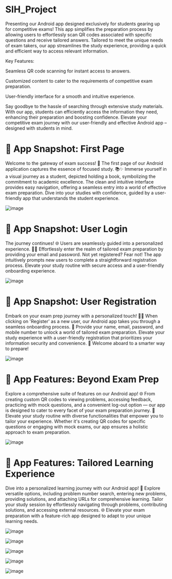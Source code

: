 # SIH_Project
Presenting our Android app designed exclusively for students gearing up for competitive exams! This app simplifies the preparation process by allowing users to effortlessly scan QR codes associated with specific questions and receive tailored answers. Tailored to meet the unique needs of exam takers, our app streamlines the study experience, providing a quick and efficient way to access relevant information.

Key Features:

Seamless QR code scanning for instant access to answers.

Customized content to cater to the requirements of competitive exam preparation.

User-friendly interface for a smooth and intuitive experience.

Say goodbye to the hassle of searching through extensive study materials. With our app, students can efficiently access the information they need, enhancing their preparation and boosting confidence. Elevate your competitive exam journey with our user-friendly and effective Android app – designed with students in mind.

# 📱 App Snapshot: First Page

Welcome to the gateway of exam success! 🚀 The first page of our Android application captures the essence of focused study. 📚✨ Immerse yourself in a visual journey as a student, depicted holding a book, symbolizing the commitment to academic excellence. The clean and intuitive interface provides easy navigation, offering a seamless entry into a world of effective exam preparation. Dive into your studies with confidence, guided by a user-friendly app that understands the student experience. 

![image](https://github.com/ShaikSameehaTabassum/LEARN4GROWTH-SIH_Project/assets/83460032/8c38a4a2-e1e6-405e-a630-f872a0a82916)

# 📱 App Snapshot: User Login

The journey continues! 🌐 Users are seamlessly guided into a personalized experience. 📧🔐 Effortlessly enter the realm of tailored exam preparation by providing your email and password. Not yet registered? Fear not! The app intuitively prompts new users to complete a straightforward registration process. Elevate your study routine with secure access and a user-friendly onboarding experience.

![image](https://github.com/ShaikSameehaTabassum/LEARN4GROWTH-SIH_Project/assets/83460032/5510c8d8-906c-4710-b792-39a7e8fce430)

# 📱 App Snapshot: User Registration

Embark on your exam prep journey with a personalized touch! 🌟✨ When clicking on 'Register' as a new user, our Android app takes you through a seamless onboarding process. 📝 Provide your name, email, password, and mobile number to unlock a world of tailored exam preparation. Elevate your study experience with a user-friendly registration that prioritizes your information security and convenience. 🚀 Welcome aboard to a smarter way to prepare! 

![image](https://github.com/ShaikSameehaTabassum/LEARN4GROWTH-SIH_Project/assets/83460032/af78830d-b57f-4bfe-b554-e7a8b52a6281)

# 📱 App Features: Beyond Exam Prep

Explore a comprehensive suite of features on our Android app! 🌐 From creating custom QR codes to viewing problems, accessing feedback, practicing with mock questions, and a convenient log-out option — our app is designed to cater to every facet of your exam preparation journey. 🚀 Elevate your study routine with diverse functionalities that empower you to tailor your experience. Whether it's creating QR codes for specific questions or engaging with mock exams, our app ensures a holistic approach to exam preparation. 

![image](https://github.com/ShaikSameehaTabassum/LEARN4GROWTH-SIH_Project/assets/83460032/41ad1429-e699-4989-9559-9dbeb7ee3267)


# 📱 App Features: Tailored Learning Experience

Dive into a personalized learning journey with our Android app! 🚀 Explore versatile options, including problem number search, entering new problems, providing solutions, and attaching URLs for comprehensive learning. Tailor your study session by effortlessly navigating through problems, contributing solutions, and accessing external resources. 🌐 Elevate your exam preparation with a feature-rich app designed to adapt to your unique learning needs.

![image](https://github.com/ShaikSameehaTabassum/LEARN4GROWTH-SIH_Project/assets/83460032/03561955-e5b6-468d-8f62-96d69956bf83)

![image](https://github.com/ShaikSameehaTabassum/LEARN4GROWTH-SIH_Project/assets/83460032/301ae040-8cf6-49da-bb17-2b0b494adcf9)

![image](https://github.com/ShaikSameehaTabassum/LEARN4GROWTH-SIH_Project/assets/83460032/bd978f67-abf3-4a5f-95c5-4c4916fb3388)

![image](https://github.com/ShaikSameehaTabassum/LEARN4GROWTH-SIH_Project/assets/83460032/c04f1916-aaff-4611-a613-104c4888f19a)

![image](https://github.com/ShaikSameehaTabassum/LEARN4GROWTH-SIH_Project/assets/83460032/6beb0d6c-3eb6-4365-aac1-a5cf9b4f453c)


